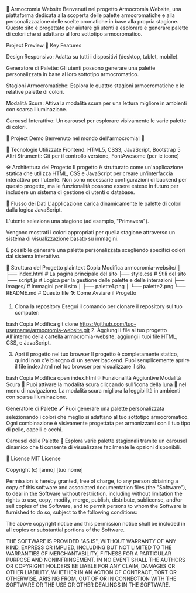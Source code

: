 🌈 Armocromia Website
Benvenuti nel progetto Armocromia Website, una piattaforma dedicata alla scoperta delle palette armocromatiche e alla personalizzazione delle scelte cromatiche in base alla propria stagione. Questo sito è progettato per aiutare gli utenti a esplorare e generare palette di colori che si adattano al loro sottotipo armocromatico.

Project Preview
🚀 Key Features

Design Responsivo: Adatta su tutti i dispositivi (desktop, tablet, mobile).

Generatore di Palette: Gli utenti possono generare una palette personalizzata in base al loro sottotipo armocromatico.

Stagioni Armocromatiche: Esplora le quattro stagioni armocromatiche e le relative palette di colori.

Modalità Scura: Attiva la modalità scura per una lettura migliore in ambienti con scarsa illuminazione.

Carousel Interattivo: Un carousel per esplorare visivamente le varie palette di colori.

📸 Project Demo
Benvenuto nel mondo dell'armocromia! 🌟

📂 Tecnologie Utilizzate
Frontend: HTML5, CSS3, JavaScript, Bootstrap 5
Altri Strumenti: Git per il controllo versione, FontAwesome (per le icone)

⚙️ Architettura del Progetto
Il progetto è strutturato come un'applicazione statica che utilizza HTML, CSS e JavaScript per creare un'interfaccia interattiva per l'utente. Non sono necessarie configurazioni di backend per questo progetto, ma le funzionalità possono essere estese in futuro per includere un sistema di gestione di utenti o database.

🔄 Flusso dei Dati
L'applicazione carica dinamicamente le palette di colori dalla logica JavaScript.

L'utente seleziona una stagione (ad esempio, "Primavera").

Vengono mostrati i colori appropriati per quella stagione attraverso un sistema di visualizzazione basato su immagini.

È possibile generare una palette personalizzata scegliendo specifici colori dal sistema interattivo.

📁 Struttura del Progetto
plaintext
Copia
Modifica
armocromia-website/
│
├── index.html           # La pagina principale del sito
├── style.css            # Stili del sito
├── script.js            # Logica per la gestione delle palette e delle interazioni
├── images/              # Immagini per il sito
│   ├── palette1.png
│   └── palette2.png
└── README.md            # Questo file
🛠️ Come Avviare il Progetto
1. Clona la repository
Esegui il comando per clonare il repository sul tuo computer:

bash
Copia
Modifica
git clone https://github.com/tuo-username/armocromia-website.git
2. Aggiungi i file al tuo progetto
All'interno della cartella armocromia-website, aggiungi i tuoi file HTML, CSS, e JavaScript.

3. Apri il progetto nel tuo browser
Il progetto è completamente statico, quindi non c'è bisogno di un server backend. Puoi semplicemente aprire il file index.html nel tuo browser per visualizzare il sito.

bash
Copia
Modifica
open index.html
💡 Funzionalità Aggiuntive
Modalità Scura 🌙
Puoi attivare la modalità scura cliccando sull'icona della luna 🌙 nel menu di navigazione. La modalità scura migliora la leggibilità in ambienti con scarsa illuminazione.

Generatore di Palette 🖌️
Puoi generare una palette personalizzata selezionando i colori che meglio si adattano al tuo sottotipo armocromatico. Ogni combinazione è visivamente progettata per armonizzarsi con il tuo tipo di pelle, capelli e occhi.

Carousel delle Palette 🎨
Esplora varie palette stagionali tramite un carousel dinamico che ti consente di visualizzare facilmente le opzioni disponibili.

📄 License
MIT License

Copyright (c) [anno] [tuo nome]

Permission is hereby granted, free of charge, to any person obtaining a copy
of this software and associated documentation files (the "Software"), to deal
in the Software without restriction, including without limitation the rights
to use, copy, modify, merge, publish, distribute, sublicense, and/or sell
copies of the Software, and to permit persons to whom the Software is
furnished to do so, subject to the following conditions:

The above copyright notice and this permission notice shall be included in all
copies or substantial portions of the Software.

THE SOFTWARE IS PROVIDED "AS IS", WITHOUT WARRANTY OF ANY KIND, EXPRESS OR
IMPLIED, INCLUDING BUT NOT LIMITED TO THE WARRANTIES OF MERCHANTABILITY,
FITNESS FOR A PARTICULAR PURPOSE AND NONINFRINGEMENT. IN NO EVENT SHALL THE
AUTHORS OR COPYRIGHT HOLDERS BE LIABLE FOR ANY CLAIM, DAMAGES OR OTHER
LIABILITY, WHETHER IN AN ACTION OF CONTRACT, TORT OR OTHERWISE, ARISING FROM,
OUT OF OR IN CONNECTION WITH THE SOFTWARE OR THE USE OR OTHER DEALINGS IN
THE SOFTWARE.